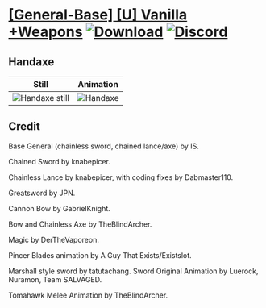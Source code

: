# [\[General-Base\] \[U\] Vanilla +Weapons](./) [![Download](https://img.shields.io/badge/Download--red?style=social&logo=github)](https://minhaskamal.github.io/DownGit/#/home?url=https://github.com/Klokinator/FE-Repo/tree/main/Battle%20Animations%2FInfantry%20-%20Knights%2C%20Generals%2C%20Armors%2F%5BGeneral-Base%5D%20%5BU%5D%20Vanilla%20%2BWeapons%2F4.%20Handaxe) [![Discord](https://img.shields.io/badge/Discord--blue?style=social&logo=discord)](https://discord.gg/C7VNGnyTPA)

## Handaxe

| Still | Animation |
| :---: | :-------: |
| ![Handaxe still](./Handaxe_000.png) | ![Handaxe](./Handaxe.gif) |

## Credit

Base General (chainless sword, chained lance/axe) by IS.

Chained Sword by knabepicer.

Chainless Lance by knabepicer, with coding fixes by Dabmaster110.

Greatsword by JPN.

Cannon Bow by GabrielKnight.

Bow and Chainless Axe by TheBlindArcher.

Magic by DerTheVaporeon.

Pincer Blades animation by A Guy That Exists/Existslot.


Marshall style sword by tatutachang. Sword Original Animation by Luerock, Nuramon, Team SALVAGED.

Tomahawk Melee Animation by TheBlindArcher.
